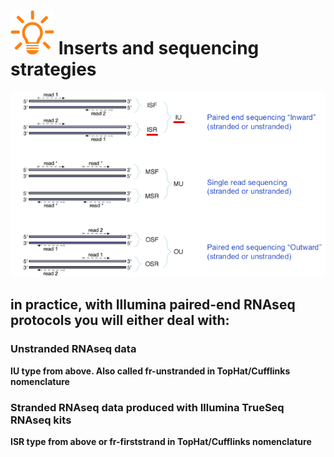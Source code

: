 # ![](images/lamp.png) Inserts and sequencing strategies

![](images/sequencing_strategies.png)

## in practice, with Illumina paired-end RNAseq protocols you will either deal with:

### Unstranded RNAseq data
**IU type from above. Also called fr-unstranded in TopHat/Cufflinks nomenclature**

### Stranded RNAseq data produced with Illumina TrueSeq RNAseq kits
**ISR type from above or fr-firststrand in TopHat/Cufflinks nomenclature**

